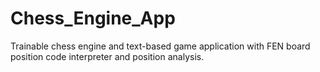 # Chess_Engine_App
Trainable chess engine and text-based game application with FEN board position code interpreter and position analysis.
